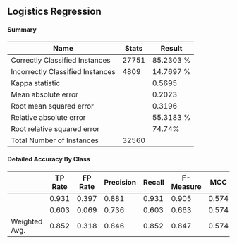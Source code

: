 ## Logistics Regression
#### Summary
| Name | Stats | Result |
| ---- | ----- | ------ |
| Correctly Classified Instances |  27751   | 85.2303 % |
| Incorrectly Classified Instances  |   4809     |    14.7697 %|
| Kappa statistic  |  |   0.5695 |
| Mean absolute error   |  |   0.2023 |
| Root mean squared error | | 0.3196 |
| Relative absolute error | | 55.3183 % |
| Root relative squared error | | 74.74% |
| Total Number of Instances | 32560 |  |   

#### Detailed Accuracy By Class
|  |TP Rate | FP Rate | Precision | Recall  | F-Measure | MCC  |  ROC Area | PRC Area | Class |
| ---- | ----- | ------ |---- | ----- | ---- | ----- | ---- | ----- | -----|
|  |  0.931 | 0.397 |  0.881 | 0.931 | 0.905 |  0.574| 0.906  | 0.967  |    <=50K |
 |    |  0.603  |  0.069  |  0.736    |  0.603   | 0.663   |   0.574  |  0.906     |0.767    |  >50K |
|Weighted Avg.  |  0.852   | 0.318  |  0.846    |  0.852  |  0.847      |0.574 |   0.906   |  0.919    |
